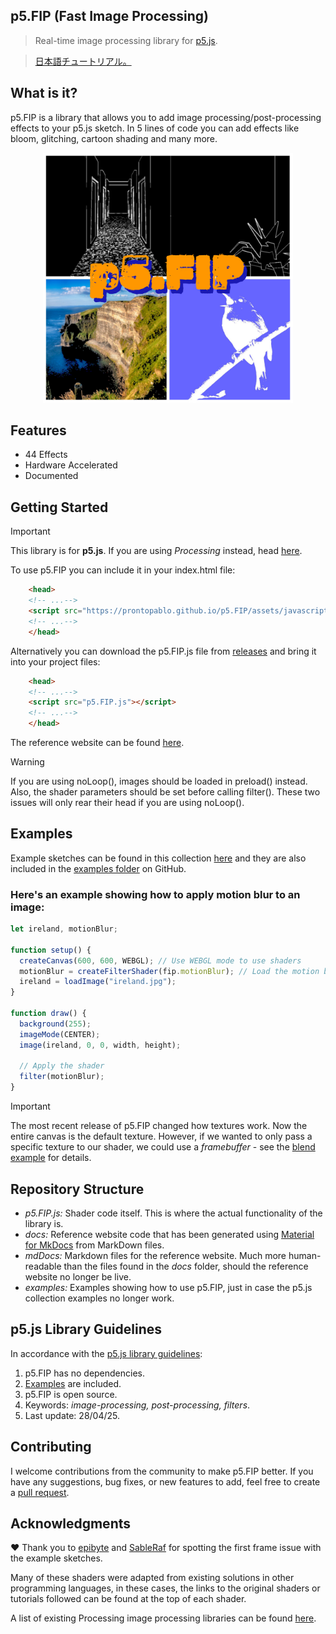 ## p5.FIP (Fast Image Processing)
> Real-time image processing library for [p5.js](https://p5js.org/).

> [日本語チュートリアル。](https://qiita.com/youtoy/items/2b670ea176d9b126ae0d)

## What is it?
p5.FIP is a library that allows you to add image processing/post-processing effects to your p5.js sketch. In 5 lines of code you can add effects like bloom, glitching, cartoon shading and many more.

<div style="display: flex; justify-content: center">
        <div>
        <img width="400" height="400" src="./examples/images/p5.FIPLogo.jpg">
        </div>
</div>

## Features
- 44 Effects
- Hardware Accelerated
- Documented

## Getting Started

> [!IMPORTANT]
> This library is for **p5.js**. If you are using _Processing_ instead, head [here](https://github.com/prontopablo/FIP).

To use p5.FIP you can include it in your index.html file:
```html
    <head>
    <!-- ...-->
    <script src="https://prontopablo.github.io/p5.FIP/assets/javascripts/p5.FIP.js"></script>
    <!-- ...-->
    </head>
```
Alternatively you can download the p5.FIP.js file from [releases](https://github.com/prontopablo/p5.FIP/releases) and bring it into your project files:
``` html
    <head>
    <!-- ...-->
    <script src="p5.FIP.js"></script>
    <!-- ...-->
    </head>
```
The reference website can be found [here](https://prontopablo.github.io/p5.FIP/).

> [!WARNING]
> If you are using noLoop(), images should be loaded in preload() instead. Also, the shader parameters should be set before calling filter(). These two issues will only rear their head if you are using noLoop(). 

## Examples
Example sketches can be found in this collection [here](https://editor.p5js.org/prontopablo/collections/MA4R8jvck) and they are also included in the [examples folder](https://github.com/prontopablo/p5.FIP/tree/main/examples) on GitHub.

<h3> Here's an example showing how to apply motion blur to an image: </h3>

```js
let ireland, motionBlur;

function setup() {
  createCanvas(600, 600, WEBGL); // Use WEBGL mode to use shaders
  motionBlur = createFilterShader(fip.motionBlur); // Load the motion blur shader
  ireland = loadImage("ireland.jpg");
}
  
function draw() {
  background(255);
  imageMode(CENTER);
  image(ireland, 0, 0, width, height);
    
  // Apply the shader
  filter(motionBlur);
}  
```
> [!IMPORTANT]  
> The most recent release of p5.FIP changed how textures work. Now the entire canvas is the default texture. However, if we wanted to only pass a specific texture to our shader, we could use a _framebuffer_ - see the [blend example](https://editor.p5js.org/prontopablo/sketches/AoeQAXAap) for details.

## Repository Structure
- _p5.FIP.js:_ Shader code itself. This is where the actual functionality of the library is.
- _docs:_ Reference website code that has been generated using [Material for MkDocs](https://squidfunk.github.io/mkdocs-material/) from MarkDown files.
- _mdDocs:_ Markdown files for the reference website. Much more human-readable than the files found in the _docs_ folder, should the reference website no longer be live.
- _examples:_ Examples showing how to use p5.FIP, just in case the p5.js collection examples no longer work.

## p5.js Library Guidelines
In accordance with the [p5.js library guidelines](https://github.com/processing/p5.js/blob/main/contributor_docs/creating_libraries.md):

1. p5.FIP has no dependencies.
3. [Examples](https://github.com/prontopablo/p5.FIP/tree/main/examples) are included.
4. p5.FIP is open source.
5. Keywords: _image-processing, post-processing, filters_.
6. Last update: 28/04/25.

## Contributing
I welcome contributions from the community to make p5.FIP better. If you have any suggestions, bug fixes, or new features to add, feel free to create a [pull request](https://github.com/prontopablo/p5.FIP/pulls).

## Acknowledgments
♥️ Thank you to [epibyte](https://github.com/epibyte) and [SableRaf](https://github.com/SableRaf) for spotting the first frame issue with the example sketches.

Many of these shaders were adapted from existing solutions in other programming languages, in these cases, the links to the original shaders or tutorials followed can be found at the top of each shader.

A list of existing Processing image processing libraries can be found [here](https://prontopablo.github.io/p5.FIP/resources).
